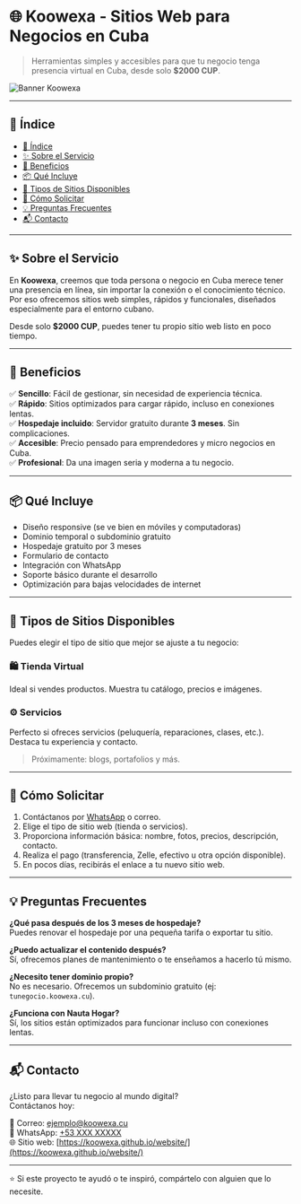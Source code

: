 # 🌐 Koowexa - Sitios Web para Negocios en Cuba

> Herramientas simples y accesibles para que tu negocio tenga presencia virtual en Cuba, desde solo **$2000 CUP**.

![Banner Koowexa](https://koowexa.github.io/website/banner.gif)

---

## 📌 Índice

- [📌 Índice](#-índice)
- [✨ Sobre el Servicio](#-sobre-el-servicio)
- [🚀 Beneficios](#-beneficios)
- [📦 Qué Incluye](#-qué-incluye)
- [🎨 Tipos de Sitios Disponibles](#-tipos-de-sitios-disponibles)
- [📩 Cómo Solicitar](#-cómo-solicitar)
- [💡 Preguntas Frecuentes](#-preguntas-frecuentes)
- [📬 Contacto](#-contacto)

---

## ✨ Sobre el Servicio

En **Koowexa**, creemos que toda persona o negocio en Cuba merece tener una presencia en línea, sin importar la conexión o el conocimiento técnico. Por eso ofrecemos sitios web simples, rápidos y funcionales, diseñados especialmente para el entorno cubano.

Desde solo **$2000 CUP**, puedes tener tu propio sitio web listo en poco tiempo.

---

## 🚀 Beneficios

✅ **Sencillo**: Fácil de gestionar, sin necesidad de experiencia técnica.  
✅ **Rápido**: Sitios optimizados para cargar rápido, incluso en conexiones lentas.  
✅ **Hospedaje incluido**: Servidor gratuito durante **3 meses**. Sin complicaciones.  
✅ **Accesible**: Precio pensado para emprendedores y micro negocios en Cuba.  
✅ **Profesional**: Da una imagen seria y moderna a tu negocio.

---

## 📦 Qué Incluye

- Diseño responsive (se ve bien en móviles y computadoras)
- Dominio temporal o subdominio gratuito
- Hospedaje gratuito por 3 meses
- Formulario de contacto
- Integración con WhatsApp
- Soporte básico durante el desarrollo
- Optimización para bajas velocidades de internet

---

## 🎨 Tipos de Sitios Disponibles

Puedes elegir el tipo de sitio que mejor se ajuste a tu negocio:

### 🛍️ Tienda Virtual
Ideal si vendes productos. Muestra tu catálogo, precios e imágenes.

### ⚙️ Servicios
Perfecto si ofreces servicios (peluquería, reparaciones, clases, etc.). Destaca tu experiencia y contacto.

> Próximamente: blogs, portafolios y más.

---

## 📩 Cómo Solicitar

1. Contáctanos por [WhatsApp](https://wa.me/53XXXXXXXXX) o correo.
2. Elige el tipo de sitio web (tienda o servicios).
3. Proporciona información básica: nombre, fotos, precios, descripción, contacto.
4. Realiza el pago (transferencia, Zelle, efectivo u otra opción disponible).
5. En pocos días, recibirás el enlace a tu nuevo sitio web.

---

## 💡 Preguntas Frecuentes

**¿Qué pasa después de los 3 meses de hospedaje?**  
Puedes renovar el hospedaje por una pequeña tarifa o exportar tu sitio.

**¿Puedo actualizar el contenido después?**  
Sí, ofrecemos planes de mantenimiento o te enseñamos a hacerlo tú mismo.

**¿Necesito tener dominio propio?**  
No es necesario. Ofrecemos un subdominio gratuito (ej: `tunegocio.koowexa.cu`).

**¿Funciona con Nauta Hogar?**  
Sí, los sitios están optimizados para funcionar incluso con conexiones lentas.

---

## 📬 Contacto

¿Listo para llevar tu negocio al mundo digital?  
Contáctanos hoy:

📧 Correo: ejemplo@koowexa.cu  
💬 WhatsApp: [+53 XXX XXXXX](https://wa.me/53XXXXXXXXX)  
🌐 Sitio web: [https://koowexa.github.io/website/](https://koowexa.github.io/website/)

---

⭐ Si este proyecto te ayudó o te inspiró, compártelo con alguien que lo necesite.

